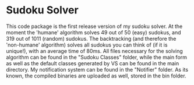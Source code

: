 Sudoku Solver
=============

This code package is the first release version of my sudoku solver. 
At the moment the 'humane' algorithm solves 49 out of 50 (easy) sudokus, and 319 out of 1011 (random) sudokus. The backtracking (and therefore the 'non-humane' algorithm) solves all sudokus you can think of (if it is unique!), with an average time of 80ms.
All files necessary for the solving algorithm can be found in the "Sudoku Classes" folder, while 
the main form as well as the default classes generated by VS can be found in the main directory.
My notification system can be found in the "Notifier" folder.
As its known, the compiled binaries are uploaded as well, stored in the bin folder.
